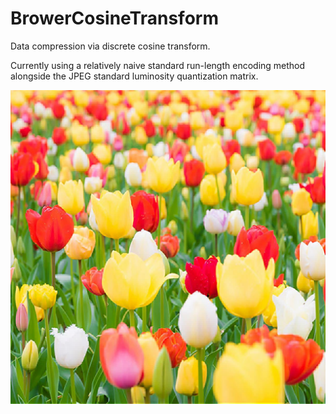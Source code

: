 # BrowerCosineTransform
Data compression via discrete cosine transform.

Currently using a relatively naive standard run-length encoding method alongside the JPEG standard luminosity quantization matrix.

![image](https://github.com/camelCase12/BrowerCosineTransform/blob/main/BrowerCosineTransform/output.jpg)
